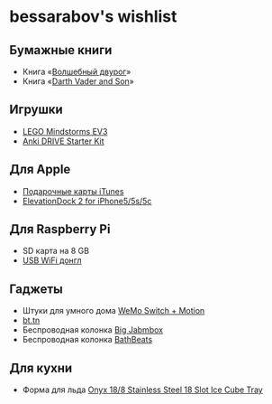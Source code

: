 # bessarabov's wishlist

## Бумажные книги

 * Книга «[Волшебный двурог](http://www.ozon.ru/?context=search&text=%e2%ee%eb%f8%e5%e1%ed%fb%e9+%e4%e2%f3%f0%ee%e3)»
 * Книга «[Darth Vader and Son](http://www.amazon.com/gp/product/145210655X/ref=pe_55990_63132290_em_1p_0_ti)»

## Игрушки

 * [LEGO Mindstorms EV3](http://www.amazon.com/LEGO-6029291-Mindstorms-EV3-31313/dp/B00CWER3XY/)
 * [Anki DRIVE Starter Kit](http://www.amazon.com/Anki-DRIVE-Starter-Kit/dp/B00G6MWM1Q/)

## Для Apple

 * [Подарочные карты iTunes](https://money.yandex.ru/games/shop.xml?scid=5503)
 * [ElevationDock 2 for iPhone5/5s/5c](http://www.elevationlab.com/products/elevationdock-for-iphone5)

## Для Raspberry Pi

 * SD карта на 8 GB
 * [USB WiFi донгл](http://amperka.ru/product/wi-pi)

## Гаджеты

 * Штуки для умного дома [WeMo Switch + Motion](http://www.belkin.com/us/F5Z0340-Belkin/p/P-F5Z0340/)
 * [bt.tn](http://bt.tn/)
 * Беспроводная колонка [Big Jabmbox](https://jawbone.com/speakers/bigjambox)
 * Беспроводная колонка [BathBeats](http://bathbeats.ru/scripts/product_page.php?id=1)

## Для кухни

 * Форма для льда [Onyx 18/8 Stainless Steel 18 Slot Ice Cube Tray](http://www.amazon.com/Onyx-Stainless-Steel-Slot-Cube/dp/B0027V9OR0/)
